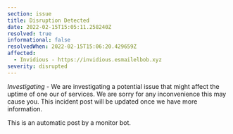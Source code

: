 ```yaml
---
section: issue
title: Disruption Detected
date: 2022-02-15T15:05:11.258240Z
resolved: true
informational: false
resolvedWhen: 2022-02-15T15:06:20.429659Z
affected:
  - Invidious - https://invidious.esmailelbob.xyz
severity: disrupted
---
```

*Investigating* - We are investigating a potential issue that might affect the uptime of one our of services. We are sorry for any inconvenience this may cause you. This incident post will be updated once we have more information.

This is an automatic post by a monitor bot.
        
